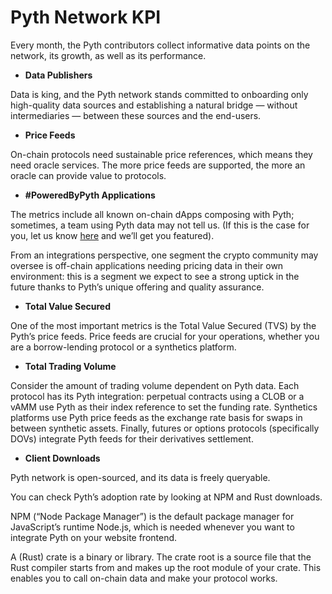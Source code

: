 # Pyth Network KPI

Every month, the Pyth contributors collect informative data points on the network, its growth, as well as its performance. 

- **Data Publishers**

Data is king, and the Pyth network stands committed to onboarding only high-quality data sources and establishing a natural bridge — without intermediaries — between these sources and the end-users.

- **Price Feeds**

On-chain protocols need sustainable price references, which means they need oracle services. The more price feeds are supported, the more an oracle can provide value to protocols.

- **#PoweredByPyth Applications**

The metrics include all known on-chain dApps composing with Pyth; sometimes, a team using Pyth data may not tell us. (If this is the case for you, let us know [here](https://yyyf63zqhtu.typeform.com/ContactPyth?typeform-source=pyth.network) and we’ll get you featured).

From an integrations perspective, one segment the crypto community may oversee is off-chain applications needing pricing data in their own environment: this is a segment we expect to see a strong uptick in the future thanks to Pyth’s unique offering and quality assurance.

- **Total Value Secured**

One of the most important metrics is the Total Value Secured (TVS) by the Pyth’s price feeds. Price feeds are crucial for your operations, whether you are a borrow-lending protocol or a synthetics platform.

- **Total Trading Volume**

Consider the amount of trading volume dependent on Pyth data. Each protocol has its Pyth integration: perpetual contracts using a CLOB or a vAMM use Pyth as their index reference to set the funding rate. Synthetics platforms use Pyth price feeds as the exchange rate basis for swaps in between synthetic assets. Finally, futures or options protocols (specifically DOVs) integrate Pyth feeds for their derivatives settlement.

- **Client Downloads**

Pyth network is open-sourced, and its data is freely queryable.

You can check Pyth’s adoption rate by looking at NPM and Rust downloads.

NPM (“Node Package Manager”) is the default package manager for JavaScript’s runtime Node.js, which is needed whenever you want to integrate Pyth on your website frontend.

A (Rust) crate is a binary or library. The crate root is a source file that the Rust compiler starts from and makes up the root module of your crate. This enables you to call on-chain data and make your protocol works.
